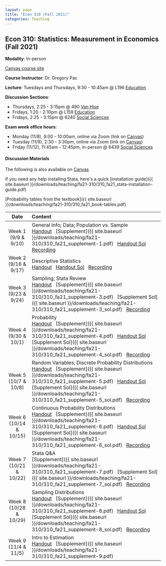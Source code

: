 ```yaml
---
layout: page
title: "Econ 310 (Fall 2021)"
categories: Teaching
---
```


## Econ 310: Statistics: Measurement in Economics (Fall 2021)

**Modality**: In-person

[Canvas course site](https://canvas.wisc.edu/courses/257051)

**Course Instructor**: Dr. Gregory Pac

**Lecture**: Tuesdays and Thursdays, 9:30 - 10:45am @ L196 [Education](https://map.wisc.edu/s/x8ot2t7k)

**Discussion Sections**: 

* Thursdays, 2:25 - 3:15pm @ 490 [Van Hise](https://map.wisc.edu/s/dcumacyz)
* Fridays, 1:20 - 2:10pm @ L159 [Education](https://map.wisc.edu/s/x8ot2t7k)
* Fridays, 2:25 - 3:15pm @ 6240 [Social Sciences](https://map.wisc.edu/s/6hlqixeh)

**Exam week office hours**: 

* Monday (11/8), 9:00 - 10:00am, online via Zoom (link on [Canvas](https://canvas.wisc.edu/courses/257051/pages/ta-resources-for-traviss-students?module_item_id=4280756))
* Tuesday (11/9), 2:30 - 3:30pm, online via Zoom (link on [Canvas](https://canvas.wisc.edu/courses/257051/pages/ta-resources-for-traviss-students?module_item_id=4280756))
* Friday (11/12), 11:45am - 12:45pm, in-person @ 6439 [Social Sciences](https://map.wisc.edu/s/6hlqixeh)

#### Discussion Materials

The following is also available on [Canvas](https://canvas.wisc.edu/courses/257051/pages/ta-resources-for-traviss-students?module_item_id=4280756)

If you need any help installing Stata, here's a quick [installation guide]({{ site.baseurl }}/downloads/teaching/fa21-310/310_fa21_stata-installation-guide.pdf)

[Probability tables from the textbook]({{ site.baseurl }}/downloads/teaching/fa21-310/310_fa21_book-tables.pdf)

|     Date    |                     Content                     |
|:-----------:|	:---------------------------------------------- |
| Week 1 <br> (9/9 & 9/10) | General Info; Data; Population vs. Sample <br> [Handout](https://canvas.wisc.edu/courses/257051/files/20592108?wrap=1) &nbsp; [Supplement]({{ site.baseurl }}/downloads/teaching/fa21-310/310_fa21_supplement-1.pdf) &nbsp; [Handout Sol](https://canvas.wisc.edu/courses/257051/files/20592164?module_item_id=3958744) &nbsp; [Recording](https://uwmadison.zoom.us/rec/share/g3gIFHWJ73QnuAKxssV7K4rEN1urPahLP0OESZBYmqhW9tvgtk3WSoZyj1UEpBlK.4xh0o-qnO6FIy2pp) |
| Week 2 <br> (9/16 & 9/17) | Descriptive Statistics <br> [Handout](https://canvas.wisc.edu/courses/257051/files/20592152?wrap=1) &nbsp; [Handout Sol](https://canvas.wisc.edu/courses/257051/files/20592099?wrap=1) &nbsp; [Recording](https://uwmadison.zoom.us/rec/share/q7FnPFTeBkNIBERjkJN5ABMRK3Mk0JaX2CqeyhSJZsn6TzrPldifAEB2r9Hpfs6O.6xKOzBVTJT8NXW5o) | 
| Week 3 <br> (9/23 & 9/24) | Sampling; Stata Review <br> [Handout](https://canvas.wisc.edu/courses/257051/files/20592136?module_item_id=3958676) &nbsp; [Supplement]({{ site.baseurl }}/downloads/teaching/fa21-310/310_fa21_supplement-3.pdf) &nbsp; [Supplement Sol]({{ site.baseurl }}/downloads/teaching/fa21-310/310_fa21_supplement-3_sol.pdf) &nbsp; [Recording](https://uwmadison.zoom.us/rec/share/D5vYFrenM7Yu2uSOByuCEEANhDj7GvW9ciurw0bNJSBQhm6qfB-ZTfBkwr0aYECo.gwiPmFdHSw61T_O1) | 
| Week 4 <br> (9/30 & 10/1) | Probability <br> [Handout](https://canvas.wisc.edu/courses/257051/files/20592150?wrap=1) &nbsp; [Supplement]({{ site.baseurl }}/downloads/teaching/fa21-310/310_fa21_supplement-4.pdf) &nbsp; [Handout Sol](https://canvas.wisc.edu/courses/257051/files/20592168?module_item_id=3958746) &nbsp; [Supplement Sol]({{ site.baseurl }}/downloads/teaching/fa21-310/310_fa21_supplement-4_sol.pdf) &nbsp; [Recording](https://uwmadison.zoom.us/rec/share/j7fBDVrB8lbyM8CeRbPSyN_mxZnX9GWSfmSlBs5coZtbSbxoE1ZTXrRcCvjslljM.wHonnL60Dgz7adwn) | 
| Week 5 <br> (10/7 & 10/8) | Random Variables; Discrete Probability Distributions <br> [Handout](https://canvas.wisc.edu/courses/257051/files/20592110?wrap=1) &nbsp; [Supplement]({{ site.baseurl }}/downloads/teaching/fa21-310/310_fa21_supplement-5.pdf) &nbsp; [Handout Sol](https://canvas.wisc.edu/courses/257051/files/20592175?module_item_id=3958747) &nbsp; [Supplement Sol]({{ site.baseurl }}/downloads/teaching/fa21-310/310_fa21_supplement-5_sol.pdf) &nbsp; [Recording](https://uwmadison.zoom.us/rec/share/tNtlc8CtTfPDrLiGVZDu0pwMCbYzsMuibYlZCMWnrqmwH1rckxP-rrwjTQfvNg3V.qZELbgJa0_FwOxHE) |
| Week 6 <br> (10/14 & 10/15) | Continuous Probability Distributions <br> [Handout](https://canvas.wisc.edu/courses/257051/files/20592148?wrap=1) &nbsp; [Supplement]({{ site.baseurl }}/downloads/teaching/fa21-310/310_fa21_supplement-6.pdf) &nbsp; [Handout Sol](https://canvas.wisc.edu/courses/257051/files/20592172?wrap=1) &nbsp; [Supplement Sol]({{ site.baseurl }}/downloads/teaching/fa21-310/310_fa21_supplement-6_sol.pdf) &nbsp; [Recording](https://uwmadison.zoom.us/rec/share/hGQEHf0Oa9E4jnKKacd_mm1-1MiWLxnwUcu2IWiOYmBKOWHy9Csz_Mvu7B0TY8qo.vj18652YXaHH6uAU) |
| Week 7 <br> (10/21 & 10/22) | Stata Q&A <br> [Supplement]({{ site.baseurl }}/downloads/teaching/fa21-310/310_fa21_supplement-7.pdf) &nbsp; [Supplement Sol]({{ site.baseurl }}/downloads/teaching/fa21-310/310_fa21_supplement-7_sol.pdf) &nbsp; [Recording](https://uwmadison.zoom.us/rec/share/jXUplEEvvBwIWue8LsencLS9vMoF5mRrJIFAR3R20edoaFyUeZhg0249R6-DRRwG.16IcOclie8m6Omxr) |
| Week 8 <br> (10/28 & 10/29) | Sampling Distributions <br> [Handout](https://canvas.wisc.edu/courses/257051/files/20592151?wrap=1) &nbsp; [Supplement]({{ site.baseurl }}/downloads/teaching/fa21-310/310_fa21_supplement-8.pdf) &nbsp; [Handout Sol](https://canvas.wisc.edu/courses/257051/files/20592179?wrap=1) &nbsp; [Supplement Sol]({{ site.baseurl }}/downloads/teaching/fa21-310/310_fa21_supplement-8_sol.pdf) &nbsp; [Recording](https://uwmadison.zoom.us/rec/share/Lk_-YdLcJN0o8WpGF9suLKfusB2FMx8qKYZfjuQtiTDzp1fKweET0Lnr_nMzjZ4P.C6y3Nx3AXaIXO3Cx) | 
| Week 9 <br> (11/4 & 11/5) | Intro to Estimation <br> [Handout](https://canvas.wisc.edu/courses/257051/files/20592131?wrap=1) &nbsp; [Supplement]({{ site.baseurl }}/downloads/teaching/fa21-310/310_fa21_supplement-9.pdf) |